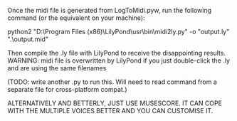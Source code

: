 Once the midi file is generated from LogToMidi.pyw, run the following command (or the equivalent on your machine):

python2 "D:\Program Files (x86)\LilyPond\usr\bin\midi2ly.py" -o "output.ly" ".\output.mid"

Then compile the .ly file with LilyPond to receive the disappointing results.
WARNING: midi file is overwritten by LilyPond if you just double-click the .ly and are using the same filenames

(TODO: write another .py to run this. Will need to read command from a separate file for cross-platform compat.)

ALTERNATIVELY AND BETTERLY, JUST USE MUSESCORE. IT CAN COPE WITH THE MULTIPLE VOICES BETTER AND YOU CAN CUSTOMISE IT.